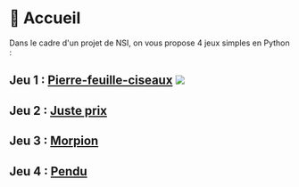 # 🏡 Accueil

Dans le cadre d'un projet de NSI, on vous propose 4 jeux simples en Python :

## Jeu 1 : [Pierre-feuille-ciseaux](/pierrefeuilleciseaux.md) ![](https://zupimages.net/up/23/21/4ami.gif)
## Jeu 2 : [Juste prix](/justeprix.md)
## Jeu 3 : [Morpion](/morpion.md)
## Jeu 4 : [Pendu](/pendu.md)
